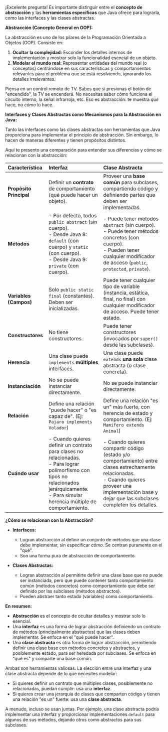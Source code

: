 ¡Excelente pregunta! Es importante distinguir entre el **concepto de abstracción** y las **herramientas específicas** que Java ofrece para lograrla, como las interfaces y las clases abstractas.

**Abstracción (Concepto General en OOP):**

La abstracción es uno de los pilares de la Programación Orientada a Objetos (OOP). Consiste en:

1.  **Ocultar la complejidad:** Esconder los detalles internos de implementación y mostrar solo la funcionalidad esencial de un objeto.
2.  **Modelar el mundo real:** Representar entidades del mundo real (o conceptos) centrándose en sus características y comportamientos relevantes para el problema que se está resolviendo, ignorando los detalles irrelevantes.

Piensa en un control remoto de TV. Sabes que si presionas el botón de "encendido", la TV se encenderá. No necesitas saber cómo funciona el circuito interno, la señal infrarroja, etc. Eso es abstracción: te muestra *qué* hace, no *cómo* lo hace.

**Interfaces y Clases Abstractas como Mecanismos para la Abstracción en Java:**

Tanto las interfaces como las clases abstractas son herramientas que Java proporciona para implementar el principio de abstracción. Sin embargo, lo hacen de maneras diferentes y tienen propósitos distintos.

Aquí te presento una comparación para entender sus diferencias y cómo se relacionan con la abstracción:

| Característica         | Interfaz                                       | Clase Abstracta                                     |
| :--------------------- | :--------------------------------------------- | :-------------------------------------------------- |
| **Propósito Principal** | Definir un **contrato** de comportamiento (qué puede hacer un objeto). | Proveer una **base común** para subclases, compartiendo código y definiendo partes que deben ser implementadas. |
| **Métodos**            | - Por defecto, todos `public abstract` (sin cuerpo).<br>- Desde Java 8: `default` (con cuerpo) y `static` (con cuerpo).<br>- Desde Java 9: `private` (con cuerpo). | - Puede tener métodos `abstract` (sin cuerpo).<br>- Puede tener métodos concretos (con cuerpo).<br>- Pueden tener cualquier modificador de acceso (`public`, `protected`, `private`). |
| **Variables (Campos)** | Solo `public static final` (constantes). Deben ser inicializadas. | Puede tener cualquier tipo de variable (instancia, estática, final, no final) con cualquier modificador de acceso. Puede tener estado. |
| **Constructores**      | No tiene constructores.                        | Puede tener constructores (invocados por `super()` desde las subclases). |
| **Herencia**           | Una clase puede `implements` **múltiples** interfaces. | Una clase puede `extends` **una sola** clase abstracta (o clase concreta). |
| **Instanciación**      | No se puede instanciar directamente.           | No se puede instanciar directamente.                |
| **Relación**           | Define una relación "puede hacer" o "es capaz de". (Ej: `Pajaro implements Volador`) | Define una relación "es un" más fuerte, con herencia de estado y comportamiento. (Ej: `Mamifero extends Animal`) |
| **Cuándo usar**        | - Cuando quieres definir un contrato para clases no relacionadas.<br>- Para lograr polimorfismo con tipos no relacionados jerárquicamente.<br>- Para simular herencia múltiple de comportamiento. | - Cuando quieres compartir código (estado y/o comportamiento) entre clases estrechamente relacionadas.<br>- Cuando quieres proveer una implementación base y dejar que las subclases completen los detalles. |

**¿Cómo se relacionan con la Abstracción?**

*   **Interfaces:**
    *   Logran abstracción al definir un conjunto de métodos que una clase debe implementar, sin especificar *cómo*. Se centran puramente en el "qué".
    *   Son una forma pura de abstracción de comportamiento.

*   **Clases Abstractas:**
    *   Logran abstracción al permitirte definir una clase base que no puede ser instanciada, pero que puede contener tanto comportamiento común (métodos concretos) como comportamiento que debe ser definido por las subclases (métodos abstractos).
    *   Pueden abstraer tanto estado (variables) como comportamiento.

**En resumen:**

*   **Abstracción** es el concepto de ocultar detalles y mostrar solo lo esencial.
*   Una **interfaz** es una forma de lograr abstracción definiendo un contrato de métodos (principalmente abstractos) que las clases deben implementar. Se enfoca en el "qué puede hacer".
*   Una **clase abstracta** es otra forma de lograr abstracción, permitiendo definir una clase base con métodos concretos y abstractos, y posiblemente estado, para ser heredada por subclases. Se enfoca en "qué es" y comparte una base común.

Ambas son herramientas valiosas. La elección entre una interfaz y una clase abstracta depende de lo que necesites modelar:

*   Si quieres definir un contrato que múltiples clases, posiblemente no relacionadas, puedan cumplir: usa una **interfaz**.
*   Si quieres crear una jerarquía de clases que comparten código y tienen una relación "es un" fuerte: usa una **clase abstracta**.

A menudo, incluso se usan juntas. Por ejemplo, una clase abstracta podría implementar una interfaz y proporcionar implementaciones `default` para algunos de sus métodos, dejando otros como abstractos para sus subclases.